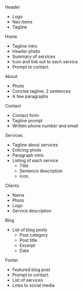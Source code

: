 Header

* Logo
* Nav items
* Tagline

Home

* Tagline intro
* Header photo
* Summary of services
* Icon and link out to each service
* Prompt to contact

About

* Photo
* Concise tagline, 2 sentences
* A few paragraphs

Contact

* Contact form
* Tagline prompt
* Written phone number and email

Services

* Tagline about services
* Enticing photo
* Paragraph intro
* Listing of each service
  * Title
  * Sentence description
  * Icon

Clients

* Name
* Photo
* Logo
* Service description

Blog

* List of blog posts
  * Post category
  * Post title
  * Excerpt
  * Date

Footer

* Featured blog post
* Prompt to contact
* List of services
* Links to social media
